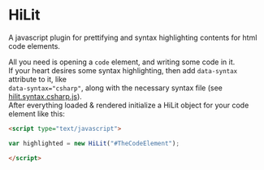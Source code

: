 # HiLit
A javascript plugin for prettifying and syntax highlighting contents for html code elements.

All you need is opening a `code` element, and writing some code in it.  
If your heart desires some syntax highlighting, then add `data-syntax` attribute to it, like   
`data-syntax="csharp"`, along with the necessary syntax file (see [hilit.syntax.csharp.js](hilit.syntax.csharp.js)).  
After everything loaded & rendered initialize a HiLit object for your code element like this:
```html
<script type="text/javascript">
```
```javascript
var highlighted = new HiLit("#TheCodeElement");
```
```html
</script>
```
